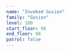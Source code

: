 ```yaml
---
name: "Invoked Gusion"
family: "Gusion"
level: 100
start_floor: 96
end_floor: 98
patrol: false
---
```

